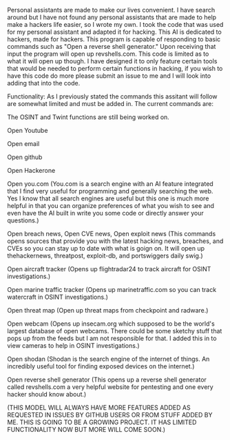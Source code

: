 Personal assistants are made to make our lives convenient. 
I have search around but I have not found any personal assistants that are made to help make a hackers life easier, so I wrote my own. I took the code that was used for my personal assistant and adapted it for hacking. This AI is dedicated to hackers, made for hackers. This program is capable of responding to basic commands such as "Open a reverse shell generator." Upon receiving that input the program will open up revshells.com. This code is limited as to what it will open up though. I have designed it to only feature certain tools that would be needed to perform certain functions in hacking, if you wish to have this code do more please submit an issue to me and I will look into adding that into the code.

Functionality:
As I previously stated the commands this assitant will follow are somewhat limited and must be added in. The current commands are:

The OSINT and Twint functions are still being worked on. 

Open Youtube

Open email

Open github

Open Hackerone

Open you.com (You.com is a search engine with an AI feature integrated that I find very useful for programming and generally searching the web. Yes I know that all search engines are useful but this one is much more helpful in that you can organize preferences of what you wish to see and even have the AI built in write you some code or directly answer your questions.)

Open breach news, Open CVE news, Open exploit news (This commands opens sources that provide you with the latest hacking news, breaches, and CVEs so you can stay up to date with what is goign on. It will open up thehackernews, threatpost, exploit-db, and portswiggers daily swig.)

Open aircraft tracker (Opens up flightradar24 to track aircraft for OSINT investigations.)

Open marine traffic tracker (Opens up marinetraffic.com so you can track watercraft in OSINT investigations.)

Open threat map (Open up threat maps from checkpoint and radware.)

Open webcam (Opens up insecam.org which supposed to be the world's largest database of open webcams. There could be some sketchy stuff that pops up from the feeds but I am not responsible for that. I added this in to view cameras to help in OSINT investigations.)

Open shodan (Shodan is the search engine of the internet of things. An incredibly useful tool for finding exposed devices on the internet.)

Open reverse shell generator (This opens up a reverse shell generator called revshells.com a very helpful website for pentesting and one every hacker should know about.)

(THIS MODEL WILL ALWAYS HAVE MORE FEATURES ADDED AS REQUESTED IN ISSUES BY GITHUB USERS OR FROM STUFF ADDED BY ME. THIS IS GOING TO BE A GROWING PROJECT. IT HAS LIMITED FUNCTIONALITY NOW BUT MORE WILL COME SOON.)

